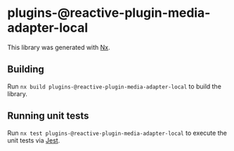 # plugins-@reactive-plugin-media-adapter-local

This library was generated with [Nx](https://nx.dev).

## Building

Run `nx build plugins-@reactive-plugin-media-adapter-local` to build the library.

## Running unit tests

Run `nx test plugins-@reactive-plugin-media-adapter-local` to execute the unit tests via [Jest](https://jestjs.io).
